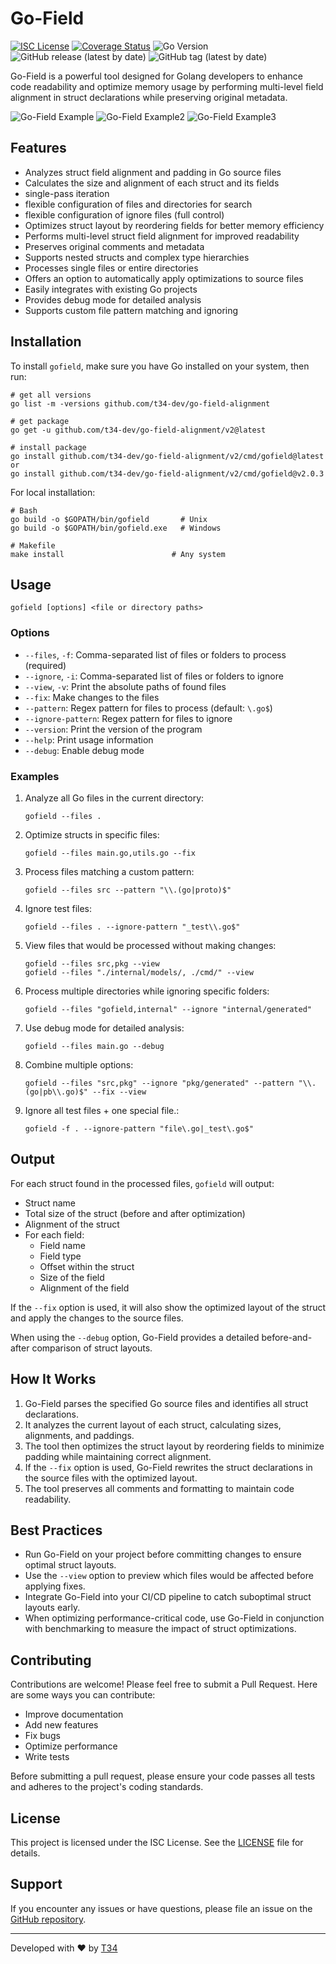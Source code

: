 # Go-Field

[![ISC License](http://img.shields.io/badge/license-ISC-blue.svg)](http://copyfree.org)
[![Coverage Status](https://coveralls.io/repos/github/t34-dev/go-field-alignment/badge.svg?branch=main&ver=1727710749)](https://coveralls.io/github/t34-dev/go-field-alignment?branch=main&ver=1727710749)
![Go Version](https://img.shields.io/badge/Go-1.22-blue?logo=go&ver=1727710749)
![GitHub release (latest by date)](https://img.shields.io/github/v/release/t34-dev/go-field-alignment?ver=1727710749)
![GitHub tag (latest by date)](https://img.shields.io/github/v/tag/t34-dev/go-field-alignment?sort=semver&style=flat&logo=git&logoColor=white&label=Latest%20Version&color=blue&ver=1727710749)

Go-Field is a powerful tool designed for Golang developers to enhance code readability and optimize memory usage by performing multi-level field alignment in struct declarations while preserving original metadata.

![Go-Field Example](./example.png)
![Go-Field Example2](./example_view.png)
![Go-Field Example3](./example_ignore.png)

## Features

- Analyzes struct field alignment and padding in Go source files
- Calculates the size and alignment of each struct and its fields
- single-pass iteration 
- flexible configuration of files and directories for search 
- flexible configuration of ignore files (full control)
- Optimizes struct layout by reordering fields for better memory efficiency
- Performs multi-level struct field alignment for improved readability
- Preserves original comments and metadata
- Supports nested structs and complex type hierarchies
- Processes single files or entire directories
- Offers an option to automatically apply optimizations to source files
- Easily integrates with existing Go projects
- Provides debug mode for detailed analysis
- Supports custom file pattern matching and ignoring

## Installation

To install `gofield`, make sure you have Go installed on your system, then run:

```shell
# get all versions
go list -m -versions github.com/t34-dev/go-field-alignment

# get package
go get -u github.com/t34-dev/go-field-alignment/v2@latest

# install package
go install github.com/t34-dev/go-field-alignment/v2/cmd/gofield@latest
or
go install github.com/t34-dev/go-field-alignment/v2/cmd/gofield@v2.0.3
```

For local installation:

```shell
# Bash
go build -o $GOPATH/bin/gofield       # Unix
go build -o $GOPATH/bin/gofield.exe   # Windows

# Makefile
make install                        # Any system
```

## Usage

```
gofield [options] <file or directory paths>
```

### Options

- `--files`, `-f`: Comma-separated list of files or folders to process (required)
- `--ignore`, `-i`: Comma-separated list of files or folders to ignore
- `--view`, `-v`: Print the absolute paths of found files
- `--fix`: Make changes to the files
- `--pattern`: Regex pattern for files to process (default: `\.go$`)
- `--ignore-pattern`: Regex pattern for files to ignore
- `--version`: Print the version of the program
- `--help`: Print usage information
- `--debug`: Enable debug mode

### Examples

1. Analyze all Go files in the current directory:
   ```
   gofield --files .
   ```

2. Optimize structs in specific files:
   ```
   gofield --files main.go,utils.go --fix
   ```

3. Process files matching a custom pattern:
   ```
   gofield --files src --pattern "\\.(go|proto)$"
   ```

4. Ignore test files:
   ```
   gofield --files . --ignore-pattern "_test\\.go$"
   ```

5. View files that would be processed without making changes:
   ```
   gofield --files src,pkg --view
   gofield --files "./internal/models/, ./cmd/" --view
   ```

6. Process multiple directories while ignoring specific folders:
   ```
   gofield --files "gofield,internal" --ignore "internal/generated"
   ```

7. Use debug mode for detailed analysis:
   ```
   gofield --files main.go --debug
   ```

8. Combine multiple options:
   ```
   gofield --files "src,pkg" --ignore "pkg/generated" --pattern "\\.(go|pb\\.go)$" --fix --view
   ```

9. Ignore all test files + one special file.:
   ```
   gofield -f . --ignore-pattern "file\.go|_test\.go$"
   ```

## Output

For each struct found in the processed files, `gofield` will output:

- Struct name
- Total size of the struct (before and after optimization)
- Alignment of the struct
- For each field:
  - Field name
  - Field type
  - Offset within the struct
  - Size of the field
  - Alignment of the field

If the `--fix` option is used, it will also show the optimized layout of the struct and apply the changes to the source files.

When using the `--debug` option, Go-Field provides a detailed before-and-after comparison of struct layouts.

## How It Works

1. Go-Field parses the specified Go source files and identifies all struct declarations.
2. It analyzes the current layout of each struct, calculating sizes, alignments, and paddings.
3. The tool then optimizes the struct layout by reordering fields to minimize padding while maintaining correct alignment.
4. If the `--fix` option is used, Go-Field rewrites the struct declarations in the source files with the optimized layout.
5. The tool preserves all comments and formatting to maintain code readability.

## Best Practices

- Run Go-Field on your project before committing changes to ensure optimal struct layouts.
- Use the `--view` option to preview which files would be affected before applying fixes.
- Integrate Go-Field into your CI/CD pipeline to catch suboptimal struct layouts early.
- When optimizing performance-critical code, use Go-Field in conjunction with benchmarking to measure the impact of struct optimizations.

## Contributing

Contributions are welcome! Please feel free to submit a Pull Request. Here are some ways you can contribute:

- Improve documentation
- Add new features
- Fix bugs
- Optimize performance
- Write tests

Before submitting a pull request, please ensure your code passes all tests and adheres to the project's coding standards.

## License

This project is licensed under the ISC License. See the [LICENSE](LICENSE) file for details.

## Support

If you encounter any issues or have questions, please file an issue on the [GitHub repository](https://github.com/t34-dev/go-field-alignment/issues).

---

Developed with ❤️ by [T34](https://github.com/t34-dev)
